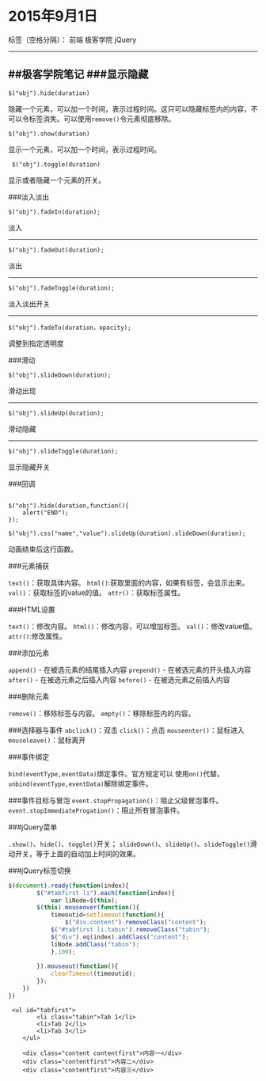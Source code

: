 ﻿# 2015年9月1日
标签（空格分隔）： 前端 极客学院 jQuery

---

##极客学院笔记
###显示隐藏
---
```
$("obj").hide(duration)
```
隐藏一个元素，可以加一个时间，表示过程时间。这只可以隐藏标签内的内容，不可以令标签消失。可以使用`remove()`令元素彻底移除。

```
$("obj").show(duration)
```
 显示一个元素，可以加一个时间，表示过程时间。

```
 $("obj").toggle(duration)
```    
显示或者隐藏一个元素的开关。


###淡入淡出

```jQuery
$("obj").fadeIn(duration);
```
淡入

---
```
$("obj").fadeOut(duration);
```
淡出

---
```
$("obj").fadeToggle(duration);
```
淡入淡出开关

---
```
$("obj").fadeTo(duration，opacity);
```
调整到指定透明度


###滑动
```
$("obj").slideDown(duration);
```
滑动出现

---

```
$("obj").slideUp(duration);
```
滑动隐藏

---

```
$("obj").slideToggle(duration);
```
显示隐藏开关

###回调
```

$("obj").hide(duration,function(){
    alert("END");
});

$("obj").css("name","value").slideUp(duration).slideDown(duration);
```
动画结束后这行函数。


###元素捕获

`text()`：获取具体内容。
`html()`:获取里面的内容，如果有标签，会显示出来。
`val()`：获取标签的value的值。
`attr()`：获取标签属性。

###HTML设置

`text()`：修改内容。
`html()`：修改内容，可以增加标签。
`val()`：修改value值。
`attr()`:修改属性。

###添加元素

`append()` - 在被选元素的结尾插入内容
`prepend()` - 在被选元素的开头插入内容
`after()` - 在被选元素之后插入内容
`before()` - 在被选元素之前插入内容

###删除元素

`remove()`：移除标签与内容。
`empty()`：移除标签内的内容。

###选择器与事件
`abclick()`：双击
`click()`：点击
`mouseenter()`：鼠标进入
`mouseleave()`：鼠标离开

###事件绑定

`bind(eventType,eventData)`绑定事件。官方规定可以 使用`on()`代替。
`unbind(eventType,eventData)`解除绑定事件。

###事件目标与冒泡
`event.stopPropagation()`：阻止父级冒泡事件。
`event.stopImmediateProgation()`：阻止所有冒泡事件。


###jQuery菜单

`.show()`、`hide()`、`toggle()`开关；
`slideDown()`、`slideUp()`、`slideToggle()`滑动开关，等于上面的自动加上时间的效果。


###jQuery标签切换
```javascript
$(document).ready(function(index){
		$("#tabfirst li").each(function(index){
			var liNode=$(this);
		$(this).mouseover(function(){
			timeoutid=setTimeout(function(){
				$("div.content").removeClass("content");
			$("#tabfirst li.tabin").removeClass("tabin");
			$("div").eq(index).addClass("content");
			liNode.addClass("tabin");
			},100);
			
		}).mouseout(function(){
			clearTimeout(timeoutid);
		});
	})
})
```
```HTML5
 <ul id="tabfirst">
    	<li class="tabin">Tab 1</li>
    	<li>Tab 2</li>
    	<li>Tab 3</li>
    </ul>

    <div class="content contentfirst">内容一</div>
    <div class="contentfirst">内容二</div>
    <div class="contentfirst">内容三</div>
```